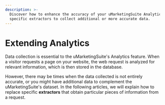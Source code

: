 ```yaml
---
description: >-
  Discover how to enhance the accuracy of your uMarketingSuite Analytics by replacing 
  specific extractors to collect additional or more accurate data.
---
```


# Extending Analytics

Data collection is essential to the uMarketingSuite's Analytics feature. When a visitor requests a page on your website, the web request is analyzed for relevant information, which is then stored in the database.

However, there may be times when the data collected is not entirely accurate, or you might have additional data to complement the uMarketingSuite's dataset. In the following articles, we will explain how to replace specific **extractors** that obtain particular pieces of information from a request.
